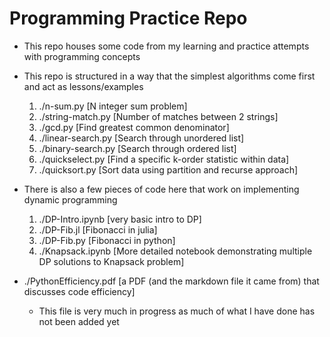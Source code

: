 # Programming Practice Repo

- This repo houses some code from my learning and practice attempts with programming concepts

- This repo is structured in a way that the simplest algorithms come first and act as lessons/examples
	1. ./n-sum.py [N integer sum problem]
	2. ./string-match.py [Number of matches between 2 strings]
	3. ./gcd.py [Find greatest common denominator]
	4. ./linear-search.py [Search through unordered list]
	5. ./binary-search.py [Search through ordered list]
	6. ./quickselect.py [Find a specific k-order statistic within data]
	7. ./quicksort.py [Sort data using partition and recurse approach]

- There is also a few pieces of code here that work on implementing dynamic programming
	1. ./DP-Intro.ipynb [very basic intro to DP]
	2. ./DP-Fib.jl [Fibonacci in julia]
	3. ./DP-Fib.py [Fibonacci in python]
	4. ./Knapsack.ipynb [More detailed notebook demonstrating multiple DP solutions to Knapsack problem]

- ./PythonEfficiency.pdf [a PDF (and the markdown file it came from) that discusses code efficiency]
	- This file is very much in progress as much of what I have done has not been added yet
